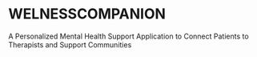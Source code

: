 # WELNESSCOMPANION
A Personalized Mental Health Support Application to Connect Patients to Therapists and Support Communities
